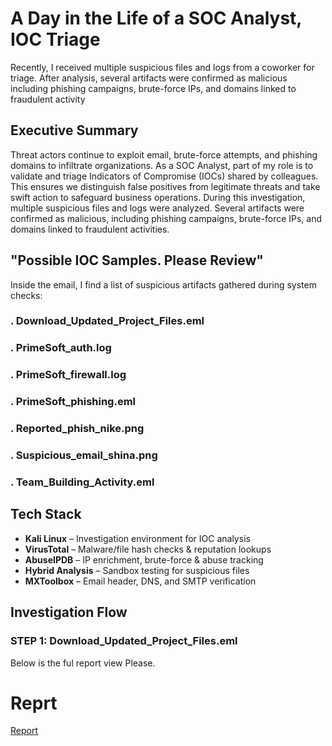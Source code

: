 # A Day in the Life of a SOC Analyst, IOC Triage
Recently, I received multiple suspicious files and logs from a coworker for triage. After analysis, several artifacts were confirmed as malicious including phishing campaigns, brute-force IPs, and domains linked to fraudulent activity

## Executive Summary
Threat actors continue to exploit email, brute-force attempts, and phishing domains to infiltrate organizations. As a SOC Analyst, part of my role is to validate and triage Indicators of Compromise (IOCs) shared by colleagues. This ensures we distinguish false positives from legitimate threats and take swift action to safeguard business operations.
During this investigation, multiple suspicious files and logs were analyzed. Several artifacts were confirmed as malicious, including phishing campaigns, brute-force IPs, and domains linked to fraudulent activities.

## "Possible IOC Samples. Please Review"
Inside the email, I find a list of suspicious artifacts gathered during system checks:
### . Download_Updated_Project_Files.eml
### .  PrimeSoft_auth.log
### .  PrimeSoft_firewall.log
### .  PrimeSoft_phishing.eml
### .  Reported_phish_nike.png
### .  Suspicious_email_shina.png
### .  Team_Building_Activity.eml


## Tech Stack
- **Kali Linux** – Investigation environment for IOC analysis
- **VirusTotal** – Malware/file hash checks & reputation lookups
- **AbuseIPDB** – IP enrichment, brute-force & abuse tracking
- **Hybrid Analysis** – Sandbox testing for suspicious files
- **MXToolbox** – Email header, DNS, and SMTP verification


## Investigation Flow
### STEP 1: Download_Updated_Project_Files.eml
Below is the ful report view Please.

# Reprt 
[Report](https://github.com/osehale/A-Day-in-the-Life-of-a-SOC-Analyst-IOC-Triage/blob/main/A%20Day%20in%20the%20Life%20of%20a%20SOC%20Analyst_%20IOC%20Triage.pdf) 
 
